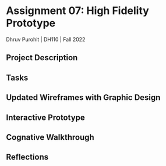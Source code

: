 # Assignment 07: High Fidelity Prototype

Dhruv Purohit | DH110 | Fall 2022

## Project Description

## Tasks

## Updated Wireframes with Graphic Design

## Interactive Prototype

## Cognative Walkthrough

## Reflections
